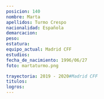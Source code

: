 ```yaml
---
posicion: 140
nombre: Marta
apellidos: Turmo Crespo
nacionalidad: Española
demarcacion: 
peso: 
estatura: 
equipo_actual: Madrid CFF
estudios:
fecha_de_nacimiento: 1996/06/27
foto: martaturmo.png

trayectoria: 2019 - 2020#Madrid CFF
titulos:
logros: 
---
```

